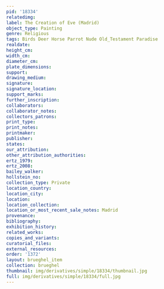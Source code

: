 ```yaml
---
pid: '18334'
relatedimg: 
label: The Creation of Eve (Madrid)
object_type: Painting
genre: Religious
tags: Birds Deer Horse Parrot Nude Old_Testament Paradise
realdate: 
height_cm: 
width_cm: 
diameter_cm: 
plate_dimensions: 
support: 
drawing_medium: 
signature: 
signature_location: 
support_marks: 
further_inscription: 
collaborators: 
collaborator_notes: 
collectors_patrons: 
print_type: 
print_notes: 
printmaker: 
publisher: 
states: 
our_attribution: 
other_attribution_authorities: 
ertz_1979: 
ertz_2008: 
bailey_walker: 
hollstein_no: 
collection_type: Private
location_country: 
location_city: 
location: 
location_collection: 
location_or_most_recent_sale_notes: Madrid
provenance: 
bibliography: 
exhibition_history: 
related_works: 
copies_and_variants: 
curatorial_files: 
external_resources: 
order: '1372'
layout: brueghel_item
collection: brueghel
thumbnail: img/derivatives/simple/18334/thumbnail.jpg
full: img/derivatives/simple/18334/full.jpg
---
```

